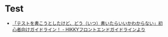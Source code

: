 # Test

- [「テストを書こうとしたけど、どう（いつ）書いたらいいかわからない」初心者向けガイドライン！ - HIKKYフロントエンドガイドラインより](https://zenn.dev/aiya000/articles/00e2795fbb7dee)

